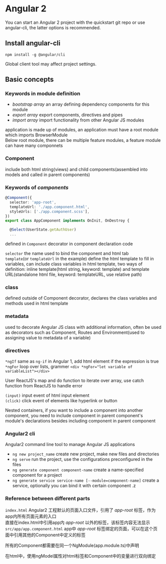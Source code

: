 # Angular 2

You can start an Angular 2 project with the quickstart git repo or use angular-cli, the latter options is recommended.

## Install angular-cli

`npm install -g @angular/cli`

Global client tool may affect project settings.

## Basic concepts

### Keywords in module definition

 - *bootstrap array*  an array defining dependency components for this module  
 - *export array*  export components, directives and pipes  
 - *import array*  import functionality from other Angular JS modules  

application is made up of modules, an application must have a root module which imports BrowserModule  
Below root module, there can be multiple feature modules, a feature module can have many componnets  

### Component
include both html string(views) and child components(assembled into models and called in parent components)


### Keywords of *components*

```TypeScript
@Component({
  selector: 'app-root',
  templateUrl: './app.component.html',
  styleUrls: ['./app.component.scss'],
})
export class AppComponent implements OnInit, OnDestroy {

  @Select(UserState.getAuthUser)
  ...
```

defined in `Component` decorator in component declaration code  

`selector` the name used to bind the component and html tab  
`template`(or `templateUrl` in the example) define the html template to fill in variables, can include class variables in html template, two ways of definition: inline template(html string, keyword: template) and template URL(standalone html file, keyword: templateURL, use relative path)

### class
defined outside of Component decorator, declares the class variables and methods used in html template

### metadata
used to decorate Angular JS class with additional information, often be used as decorators such as Component, Routes and Environment(used to assigning value to metadata of a variable)

### directives
`*ngIf` same as `ng-if` in Angular 1, add html element if the expression is true  
`*ngFor` loop over lists, grammer `<div *ngFor="let variable of variableList"></div>`  

User ReactJS's map and do function to iterate over array, use catch function from ReactJS to handle error

`(input)` input event of html input element  
`(click)` click event of elements like hyperlink or button

Nested containers, if you want to include a component into another component, you need to include component in parent component's module's declarations besides including component in parent component

### Angular2 cli
Angular2 command line tool to manage Angular JS applications

 - `ng new project_name` create new project, make new files and directories
 - `ng serve` run the project, use the configurations preconfigured in the files
 - `ng generate component component-name` create a name-specified component for a project
 - `ng generate service service-name [--module=component-name]` create a service, optionally you can bind it with certain component
.z

### Reference between different parts
`index.html`  Angular2 工程默认的页面入口文件，引用了 *app-root* 标签，作为app内所有页面元素的入口  
直接在index.html中引用app内 *app-root* 以外的标签，该标签内容无法显示  
`src/app/app.component.html`  app中 *app-root* 标签绑定的页面，可以在这个页面中引用其他的Component中定义的标签  

所有的Component都需要在同一个NgModule(app.module.ts)中声明

在html中，使用ngModel属性对html标签和Component中的变量进行双向绑定

